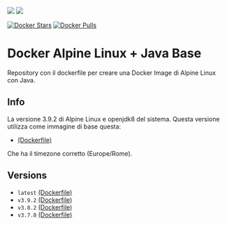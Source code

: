 [![](https://images.microbadger.com/badges/image/scolagreco/alpine-openjdk.svg)](https://microbadger.com/images/scolagreco/alpine-openjdk) 
[![](https://images.microbadger.com/badges/commit/scolagreco/alpine-openjdk.svg)](https://microbadger.com/images/scolagreco/alpine-openjdk)

[![Docker Stars](https://img.shields.io/docker/stars/scolagreco/alpine-openjdk.svg)](https://hub.docker.com/r/scolagreco/alpine-openjdk/)
[![Docker Pulls](https://img.shields.io/docker/pulls/scolagreco/alpine-openjdk.svg)](https://hub.docker.com/r/scolagreco/alpine-openjdk/)

# Docker Alpine Linux + Java Base

Repository con il dockerfile per creare una Docker Image di Alpine Linux con Java.

## Info

La versione 3.9.2 di Alpine Linux e openjdk8 del sistema.
Questa versione utilizza come immagine di base questa:

- [(Dockerfile)](https://github.com/scolagreco/alpine-base/blob/master/Dockerfile)

Che ha il timezone corretto (Europe/Rome).

## Versions

- `latest` [(Dockerfile)](https://github.com/scolagreco/alpine-openjdk/blob/master/Dockerfile)
- `v3.9.2` [(Dockerfile)](https://github.com/scolagreco/alpine-openjdk/blob/v3.9.2/Dockerfile)
- `v3.8.2` [(Dockerfile)](https://github.com/scolagreco/alpine-openjdk/blob/v3.8.2/Dockerfile)
- `v3.7.0` [(Dockerfile)](https://github.com/scolagreco/alpine-openjdk/blob/v3.7.0/Dockerfile)
